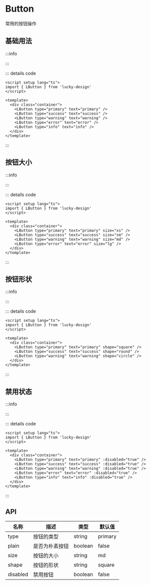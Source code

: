 # Button

<script setup>
import Basic from '../../examples/button/basic.vue'
import Size from '../../examples/button/size.vue'
import Shape from '../../examples/button/shape.vue'
import Disabled from '../../examples/button/disabled.vue'
</script>

常用的按钮操作

## 基础用法

:::info

<Basic />

:::

::: details code

```vue
<script setup lang="ts">
import { LButton } from 'lucky-design'
</script>

<template>
  <div class="container">
    <LButton type="primary" text="primary" />
    <LButton type="success" text="success" />
    <LButton type="warning" text="warning" />
    <LButton type="error" text="error" />
    <LButton type="info" text="info" />
  </div>
</template>
```

:::

## 按钮大小

:::info

<Size />

:::

::: details code

```vue
<script setup lang="ts">
import { LButton } from 'lucky-design'
</script>

<template>
  <div class="container">
    <LButton type="primary" text="primary" size="xs" />
    <LButton type="success" text="success" size="sm" />
    <LButton type="warning" text="warning" size="md" />
    <LButton type="error" text="error" size="lg" />
  </div>
</template>
```

:::

## 按钮形状

:::info

<Shape />

:::

::: details code

```vue
<script setup lang="ts">
import { LButton } from 'lucky-design'
</script>

<template>
  <div class="container">
    <LButton type="primary" text="primary" shape="square" />
    <LButton type="success" text="success" shape="round" />
    <LButton type="warning" text="warning" shape="circle" />
  </div>
</template>
```

:::

## 禁用状态

:::info

<Disabled />

:::

::: details code

```vue
<script setup lang="ts">
import { LButton } from 'lucky-design'
</script>

<template>
  <div class="container">
    <LButton type="primary" text="primary" :disabled="true" />
    <LButton type="success" text="success" :disabled="true" />
    <LButton type="warning" text="warning" :disabled="true" />
    <LButton type="error" text="error" :disabled="true" />
    <LButton type="info" text="info" :disabled="true" />
  </div>
</template>
```

:::

## API

| 名称     | 描述           | 类型    | 默认值  |
| -------- | -------------- | ------- | ------- |
| type     | 按钮的类型     | string  | primary |
| plain    | 是否为朴素按钮 | boolean | false   |
| size     | 按钮的大小     | string  | md      |
| shape    | 按钮的形状     | string  | square  |
| disabled | 禁用按钮       | boolean | false   |
